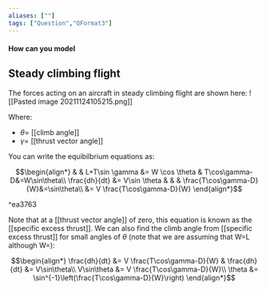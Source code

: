 ```yaml
---
aliases: [""]
tags: ["Question","QFormat3"]
---
```


#### How can you model
## Steady climbing flight

The forces acting on an aircraft in steady climbing flight are shown here:
![[Pasted image 20211124105215.png]]

Where:
- $\theta=$ [[climb angle]]
- $\gamma=$ [[thrust vector angle]]

You can write the equibilbrium equations as:

$$\begin{align*}
  & & L+T\sin \gamma &= W \cos \theta & T\cos\gamma-D&=W\sin\theta\\
\frac{dh}{dt} &= V\sin \theta & & & \frac{T\cos\gamma-D}{W}&=\sin\theta\\
&= V \frac{T\cos\gamma-D}{W}
\end{align*}$$

^ea3763

Note that at a [[thrust vector angle]] of zero, this equation is known as the [[specific excess thrust]]. We can also find the climb angle from [[specific excess thrust]] for small angles of $\theta$ (note that we are assuming that W=L although W=):

$$\begin{align*}
\frac{dh}{dt} &= V \frac{T\cos\gamma-D}{W} & \frac{dh}{dt} &= V\sin\theta\\
V\sin\theta &= V \frac{T\cos\gamma-D}{W}\\
\theta &= \sin^{-1}\left(\frac{T\cos\gamma-D}{W}\right)
\end{align*}$$